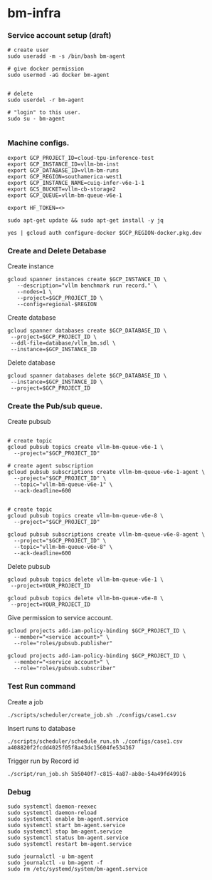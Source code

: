 # bm-infra

### Service account setup (draft) 

```
# create user
sudo useradd -m -s /bin/bash bm-agent

# give docker permission
sudo usermod -aG docker bm-agent


# delete 
sudo userdel -r bm-agent

# "login" to this user.
sudo su - bm-agent


```

### Machine configs.

```
export GCP_PROJECT_ID=cloud-tpu-inference-test
export GCP_INSTANCE_ID=vllm-bm-inst
export GCP_DATABASE_ID=vllm-bm-runs
export GCP_REGION=southamerica-west1
export GCP_INSTANCE_NAME=cuiq-infer-v6e-1-1
export GCS_BUCKET=vllm-cb-storage2
export GCP_QUEUE=vllm-bm-queue-v6e-1

export HF_TOKEN=<>

sudo apt-get update && sudo apt-get install -y jq

yes | gcloud auth configure-docker $GCP_REGION-docker.pkg.dev

```

### Create and Delete Detabase

Create instance

```
gcloud spanner instances create $GCP_INSTANCE_ID \
   --description="vllm benchmark run record." \
   --nodes=1 \
   --project=$GCP_PROJECT_ID \
   --config=regional-$REGION
```

Create database

```
gcloud spanner databases create $GCP_DATABASE_ID \
 --project=$GCP_PROJECT_ID \
 --ddl-file=database/vllm_bm.sdl \
 --instance=$GCP_INSTANCE_ID 
```

Delete database

```
gcloud spanner databases delete $GCP_DATABASE_ID \
 --instance=$GCP_INSTANCE_ID \
 --project=$GCP_PROJECT_ID
```

### Create the Pub/sub queue.

Create pubsub

```

# create topic
gcloud pubsub topics create vllm-bm-queue-v6e-1 \
  --project="$GCP_PROJECT_ID"

# create agent subscription
gcloud pubsub subscriptions create vllm-bm-queue-v6e-1-agent \
  --project="$GCP_PROJECT_ID" \
  --topic="vllm-bm-queue-v6e-1" \
  --ack-deadline=600


# create topic
gcloud pubsub topics create vllm-bm-queue-v6e-8 \
  --project="$GCP_PROJECT_ID"

gcloud pubsub subscriptions create vllm-bm-queue-v6e-8-agent \
  --project="$GCP_PROJECT_ID" \
  --topic="vllm-bm-queue-v6e-8" \
  --ack-deadline=600

```

Delete pubsub

```
gcloud pubsub topics delete vllm-bm-queue-v6e-1 \
 --project=YOUR_PROJECT_ID

gcloud pubsub topics delete vllm-bm-queue-v6e-8 \
 --project=YOUR_PROJECT_ID
```

Give permission to service account. 

```
gcloud projects add-iam-policy-binding $GCP_PROJECT_ID \
  --member="<service account>" \
  --role="roles/pubsub.publisher"

gcloud projects add-iam-policy-binding $GCP_PROJECT_ID \
  --member="<service account>" \
  --role="roles/pubsub.subscriber"
```

### Test Run command

Create a job

```
./scripts/scheduler/create_job.sh ./configs/case1.csv
```

Insert runs to database

```
./scripts/scheduler/schedule_run.sh ./configs/case1.csv a408820f2fcdd4025f05f8a43dc15604fe534367
```

Trigger run by Record id

```
./script/run_job.sh 5b5040f7-c815-4a87-ab8e-54a49fd49916
```

### Debug

```
sudo systemctl daemon-reexec
sudo systemctl daemon-reload
sudo systemctl enable bm-agent.service
sudo systemctl start bm-agent.service
sudo systemctl stop bm-agent.service
sudo systemctl status bm-agent.service
sudo systemctl restart bm-agent.service

sudo journalctl -u bm-agent
sudo journalctl -u bm-agent -f
sudo rm /etc/systemd/system/bm-agent.service
```
